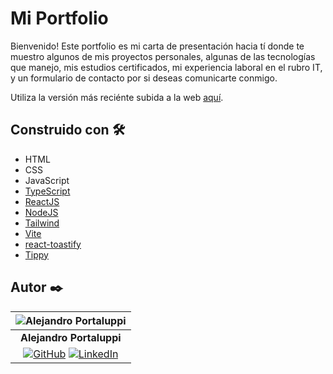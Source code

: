 # Mi Portfolio

Bienvenido! Este portfolio es mi carta de presentación hacia tí donde te muestro algunos de mis proyectos personales, algunas de las tecnologías que manejo, mis estudios certificados, mi experiencia laboral en el rubro IT, y un formulario de contacto por si deseas comunicarte conmigo.

Utiliza la versión más reciénte subida a la web [aquí](https://portfolioalejandrop.netlify.app/).

## Construido con 🛠️

* HTML
* CSS
* JavaScript
* [TypeScript](https://www.typescriptlang.org/)
* [ReactJS](https://reactjs.org/)
* [NodeJS](https://nodejs.org/)
* [Tailwind](https://tailwindcss.com/)
* [Vite](https://vitejs.dev/)
* [react-toastify](https://www.npmjs.com/package/react-toastify)
* [Tippy](https://atomiks.github.io/tippyjs/)

## Autor ✒️

| ![Alejandro Portaluppi](https://avatars.githubusercontent.com/u/107259761?size=50)
|:-:
| **Alejandro Portaluppi**
|[![GitHub](https://img.shields.io/badge/github-%23121011.svg?&style=for-the-badge&logo=github&logoColor=white)](https://github.com/Ale6100) [![LinkedIn](https://img.shields.io/badge/linkedin%20-%230077B5.svg?&style=for-the-badge&logo=linkedin&logoColor=white)](https://www.linkedin.com/in/alejandro-portaluppi)
